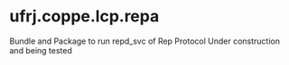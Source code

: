 # ufrj.coppe.lcp.repa
Bundle and Package to run repd_svc of Rep Protocol
Under construction and being tested
